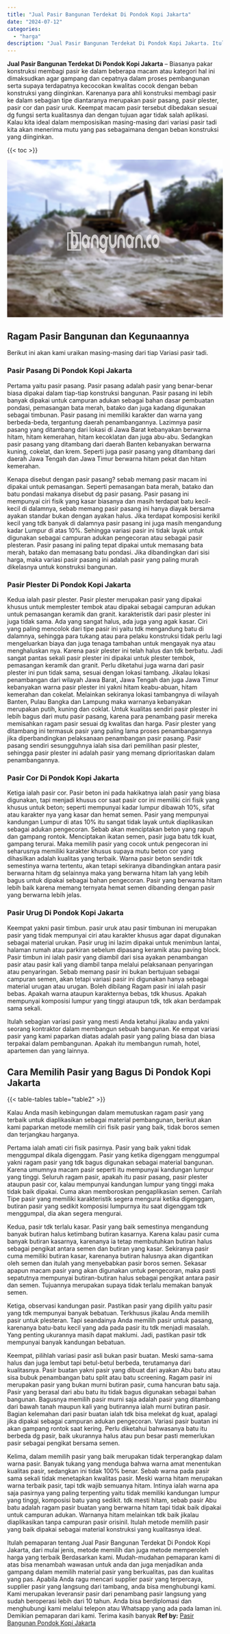```yaml
---
title: "Jual Pasir Bangunan Terdekat Di Pondok Kopi Jakarta"
date: "2024-07-12"
categories: 
  - "harga"
description: "Jual Pasir Bangunan Terdekat Di Pondok Kopi Jakarta. Itulah pemaparan tentang Jual Pasir Bangunan Terdekat Di Pondok Kopi Jakarta, dari mulai jenis, metode m..."
---
```


**Jual Pasir Bangunan Terdekat Di Pondok Kopi Jakarta** – Biasanya pakar konstruksi membagi pasir ke dalam beberapa macam atau kategori hal ini dimaksudkan agar gampang dan cepatnya dalam proses pembangunan serta supaya terdapatnya kecocokan kwalitas cocok dengan beban konstruksi yang diinginkan. Karenanya para ahli konstruksi membagi pasir ke dalam sebagian tipe diantaranya merupakan pasir pasang, pasir plester, pasir cor dan pasir uruk. Keempat macam pasir tersebut dibedakan sesuai dg fungsi serta kualitasnya dan dengan tujuan agar tidak salah aplikasi. Kalau kita ideal dalam memposisikan masing-masing dari variasi pasir tadi kita akan menerima mutu yang pas sebagaimana dengan beban konstruksi yang diinginkan.

{{< toc >}}

![Jual Pasir Bangunan Terdekat Di Pondok Kopi Jakarta](/images/jual-pasir-bangunan-42.png)

## Ragam Pasir Bangunan dan Kegunaannya

Berikut ini akan kami uraikan masing-masing dari tiap Variasi pasir tadi.

### Pasir Pasang Di Pondok Kopi Jakarta

Pertama yaitu pasir pasang. Pasir pasang adalah pasir yang benar-benar biasa dipakai dalam tiap-tiap konstruksi bangunan. Pasir pasang ini lebih banyak dipakai untuk campuran adukan sebagai bahan dasar pembuatan pondasi, pemasangan bata merah, batako dan juga kadang digunakan sebagai timbunan. Pasir pasang ini memiliki karakter dan warna yang berbeda-beda, tergantung daerah penambangannya. Lazimnya pasir pasang yang ditambang dari lokasi di Jawa Barat kebanyakan berwarna hitam, hitam kemerahan, hitam kecoklatan dan juga abu-abu. Sedangkan pasir pasang yang ditambang dari daerah Banten kebanyakan berwarna kuning, cokelat, dan krem. Seperti juga pasir pasang yang ditambang dari daerah Jawa Tengah dan Jawa Timur berwarna hitam pekat dan hitam kemerahan.

Kenapa disebut dengan pasir pasang? sebab memang pasir macam ini dipakai untuk pemasangan. Seperti pemasangan bata merah, batako dan batu pondasi makanya disebut dg pasir pasang. Pasir pasang ini mempunyai ciri fisik yang kasar biasanya dan masih terdapat batu kecil-kecil di dalamnya, sebab memang pasir pasang ini hanya diayak bersama ayakan standar bukan dengan ayakan halus. Jika terdapat komposisi kerikil kecil yang tdk banyak di dalamnya pasir pasang ini juga masih mengandung kadar Lumpur di atas 10%. Sehingga variasi pasir ini tidak layak untuk digunakan sebagai campuran adukan pengecoran atau sebagai pasir plesteran. Pasir pasang ini paling tepat dipakai untuk memasang bata merah, batako dan memasang batu pondasi. Jika dibandingkan dari sisi harga, maka variasi pasir pasang ini adalah pasir yang paling murah dikelasnya untuk konstruksi bangunan.

### Pasir Plester Di Pondok Kopi Jakarta

Kedua ialah pasir plester. Pasir plester merupakan pasir yang dipakai khusus untuk memplester tembok atau dipakai sebagai campuran adukan untuk pemasangan keramik dan granit. karakteristik dari pasir plester ini juga tidak sama. Ada yang sangat halus, ada juga yang agak kasar. Ciri yang paling mencolok dari tipe pasir ini yaitu tdk mengandung batu di dalamnya, sehingga para tukang atau para pelaku konstruksi tidak perlu lagi mengeluarkan biaya dan juga tenaga tambahan untuk mengayak nya atau menghaluskan nya. Karena pasir plester ini telah halus dan tdk berbatu. Jadi sangat pantas sekali pasir plester ini dipakai untuk plester tembok, pemasangan keramik dan granit. Perlu diketahui juga warna dari pasir plester ini pun tidak sama, sesuai dengan lokasi tambang. Jikalau lokasi penambangan dari wilayah Jawa Barat, Jawa Tengah dan juga Jawa Timur kebanyakan warna pasir plester ini yakni hitam keabu-abuan, hitam kemerahan dan cokelat. Melainkan sekiranya lokasi tambangnya di wilayah Banten, Pulau Bangka dan Lampung maka warnanya kebanyakan merupakan putih, kuning dan coklat. Untuk kualitas sendiri pasir plester ini lebih bagus dari mutu pasir pasang, karena para penambang pasir mereka memisahkan ragam pasir sesuai dg kwalitas dan harga. Pasir plester yang ditambang ini termasuk pasir yang paling lama proses penambangannya jika diperbandingkan pelaksanaan penambangan pasir pasang. Pasir pasang sendiri sesungguhnya ialah sisa dari pemilihan pasir plester, sehingga pasir plester ini adalah pasir yang memang diprioritaskan dalam penambangannya.

### Pasir Cor Di Pondok Kopi Jakarta

Ketiga ialah pasir cor. Pasir beton ini pada hakikatnya ialah pasir yang biasa digunakan, tapi menjadi khusus cor saat pasir cor ini memiliki ciri fisik yang khusus untuk beton; seperti mempunyai kadar lumpur dibawah 10%, sifat atau karakter nya yang kasar dan hemat semen. Pasir yang mempunyai kandungan Lumpur di atas 10% itu sangat tidak layak untuk diaplikasikan sebagai adukan pengecoran. Sebab akan menciptakan beton yang rapuh dan gampang rontok. Menciptakan ikatan semen, pasir juga batu tdk kuat, gampang terurai. Maka memilih pasir yang cocok untuk pengecoran ini seharusnya memiliki karakter khusus supaya mutu beton cor yang dihasilkan adalah kualitas yang terbaik. Warna pasir beton sendiri tdk semestinya warna tertentu, akan tetapi sekiranya dibandingkan antara pasir berwarna hitam dg selainnya maka yang berwarna hitam lah yang lebih bagus untuk dipakai sebagai bahan pengecoran. Pasir yang berwarna hitam lebih baik karena memang ternyata hemat semen dibanding dengan pasir yang berwarna lebih jelas.

### Pasir Urug Di Pondok Kopi Jakarta

Keempat yakni pasir timbun. pasir uruk atau pasir timbunan ini merupakan pasir yang tidak mempunyai ciri atau karakter khusus agar dapat digunakan sebagai material urukan. Pasir urug ini lazim dipakai untuk menimbun lantai, halaman rumah atau parkiran sebelum dipasang keramik atau paving block. Pasir timbun ini ialah pasir yang diambil dari sisa ayakan penambangan pasir atau pasir kali yang diambil tanpa melalui pelaksanaan penyaringan atau penyaringan. Sebab memang pasir ini bukan bertujuan sebagai campuran semen, akan tetapi variasi pasir ini digunakan hanya sebagai material urugan atau urugan. Boleh dibilang Ragam pasir ini ialah pasir bebas. Apakah warna ataupun karakternya bebas, tdk khusus. Apakah mempunyai komposisi lumpur yang tinggi ataupun tdk, tdk akan berdampak sama sekali.

Itulah sebagian variasi pasir yang mesti Anda ketahui jikalau anda yakni seorang kontraktor dalam membangun sebuah bangunan. Ke empat variasi pasir yang kami paparkan diatas adalah pasir yang paling biasa dan biasa terpakai dalam pembangunan. Apakah itu membangun rumah, hotel, apartemen dan yang lainnya.

## Cara Memilih Pasir yang Bagus Di Pondok Kopi Jakarta

{{< table-tables table="table2" >}}

Kalau Anda masih kebingungan dalam memutuskan ragam pasir yang terbaik untuk diaplikasikan sebagai material pembangunan, berikut akan kami paparkan metode memilih ciri fisik pasir yang baik, tidak boros semen dan terjangkau harganya.

Pertama ialah amati ciri fisik pasirnya. Pasir yang baik yakni tidak menggumpal dikala digenggam. Pasir yang ketika digenggam menggumpal yakni ragam pasir yang tdk bagus digunakan sebagai material bangunan. Karena umumnya macam pasir seperti itu mempunyai kandungan lumpur yang tinggi. Seluruh ragam pasir, apakah itu pasir pasang, pasir plester ataupun pasir cor, kalau mempunyai kandungan lumpur yang tinggi maka tidak baik dipakai. Cuma akan memboroskan pengaplikasian semen. Carilah Tipe pasir yang memiliki karakteristik segera mengurai ketika digenggam, butiran pasir yang sedikit komposisi lumpurnya itu saat digenggam tdk menggumpal, dia akan segera mengurai.

Kedua, pasir tdk terlalu kasar. Pasir yang baik semestinya mengandung banyak butiran halus ketimbang butiran kasarnya. Karena kalau pasir cuma banyak butiran kasarnya, karenanya ia tetap membutuhkan butiran halus sebagai pengikat antara semen dan butiran yang kasar. Sekiranya pasir cuma memiliki butiran kasar, karenanya butiran halusnya akan digantikan oleh semen dan itulah yang menyebabkan pasir boros semen. Sekasar apapun macam pasir yang akan digunakan untuk pengecoran, maka pasti sepatutnya mempunyai butiran-butiran halus sebagai pengikat antara pasir dan semen. Tujuannya merupakan supaya tidak terlalu memakan banyak semen.

Ketiga, observasi kandungan pasir. Pastikan pasir yang dipilih yaitu pasir yang tdk mempunyai banyak bebatuan. Terkhusus jikalau Anda memilih pasir untuk plesteran. Tapi seandainya Anda memilih pasir untuk pasang, karenanya batu-batu kecil yang ada pada pasir itu tdk menjadi masalah. Yang penting ukurannya masih dapat maklumi. Jadi, pastikan pasir tdk mempunyai banyak kandungan bebatuan.

Keempat, pilihlah variasi pasir asli bukan pasir buatan. Meski sama-sama halus dan juga lembut tapi betul-betul berbeda, terutamanya dari kualitasnya. Pasir buatan yakni pasir yang dibuat dari ayakan Abu batu atau sisa bubuk penambangan batu split atau batu screening. Ragam pasir ini merupakan pasir yang bukan murni butiran pasir, cuma hancuran batu saja. Pasir yang berasal dari abu batu itu tidak bagus digunakan sebagai bahan bangunan. Bagusnya memilih pasir murni saja adalah pasir yang ditambang dari bawah tanah maupun kali yang butirannya ialah murni butiran pasir. Bagian kelemahan dari pasir buatan ialah tdk bisa melekat dg kuat, apalagi jika dipakai sebagai campuran adukan pengecoran. Variasi pasir buatan ini akan gampang rontok saat kering. Perlu diketahui bahwasanya batu itu berbeda dg pasir, baik ukurannya halus atau pun besar pasti memerlukan pasir sebagai pengikat bersama semen.

Kelima, dalam memilih pasir yang baik merupakan tidak terperangkap dalam warna pasir. Banyak tukang yang menduga bahwa warna amat menentukan kualitas pasir, sedangkan ini tidak 100% benar. Sebab warna pada pasir sama sekali tidak menetapkan kwalitas pasir. Meski warna hitam merupakan warna terbaik pasir, tapi tdk wajib semuanya hitam. Intinya ialah warna apa saja pasirnya yang paling terpenting yaitu tidak memiliki kandungan lumpur yang tinggi, komposisi batu yang sedikit. tdk mesti hitam, sebab pasir Abu batu adalah ragam pasir buatan yang berwarna hitam tapi tidak baik dipakai untuk campuran adukan. Warnanya hitam melainkan tdk baik jikalau diaplikasikan tanpa campuran pasir orisinil. Itulah metode memilih pasir yang baik dipakai sebagai material konstruksi yang kualitasnya ideal.

Itulah pemaparan tentang Jual Pasir Bangunan Terdekat Di Pondok Kopi Jakarta, dari mulai jenis, metode memilih dan juga metode memperoleh harga yang terbaik Berdasarkan kami. Mudah-mudahan pemaparan kami di atas bisa menambah wawasan untuk anda dan juga menjadikan anda gampang dalam memilih material pasir yang berkualitas, pas dan kualitas yang pas. Apabila Anda ragu mencari supplier pasir yang terpercaya, supplier pasir yang langsung dari tambang, anda bisa menghubungi kami. Kami merupakan leveransir pasir dari penambang pasir langsung yang sudah beroperasi lebih dari 10 tahun. Anda bisa berdiplomasi dan menghubungi kami melalui telepon atau Whatsapp yang ada pada laman ini. Demikian pemaparan dari kami. Terima kasih banyak
**Ref by:** [Pasir Bangunan Pondok Kopi Jakarta](https://id.wikipedia.org/wiki/Pasir)
